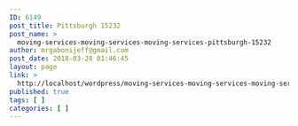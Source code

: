 ```yaml
---
ID: 6149
post_title: Pittsburgh 15232
post_name: >
  moving-services-moving-services-moving-services-pittsburgh-15232
author: mrgabonijeff@gmail.com
post_date: 2018-03-28 01:46:45
layout: page
link: >
  http://localhost/wordpress/moving-services-moving-services-moving-services-pittsburgh-15232/
published: true
tags: [ ]
categories: [ ]
---
```

